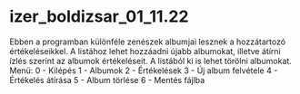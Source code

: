 # izer_boldizsar_01_11.22
Ebben a programban különféle zenészek albumjai lesznek a hozzátartozó értékeléseikkel. A listához lehet hozzáadni újabb albumokat, illetve átírni ízlés szerint az albumok értékeléseit. A listából ki is lehet törölni albumokat.
Menü:
0 - Kilépés
1 - Albumok
2 - Értékelések
3 - Új album felvétele
4 - Értékelés átírása
5 - Album törlése
6 - Mentés fájlba

